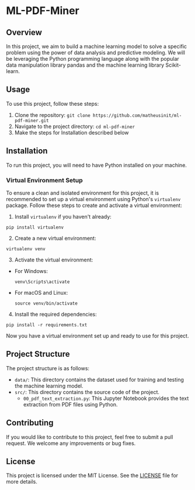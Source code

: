 # ML-PDF-Miner

## Overview
In this project, we aim to build a machine learning model to solve a specific problem using the power of data analysis and predictive modeling. We will be leveraging the Python programming language along with the popular data manipulation library pandas and the machine learning library Scikit-learn.

## Usage
To use this project, follow these steps:
1. Clone the repository: `git clone https://github.com/matheusinit/ml-pdf-miner.git`
2. Navigate to the project directory: `cd ml-pdf-miner`
3. Make the steps for Installation described below

## Installation
To run this project, you will need to have Python installed on your machine.

### Virtual Environment Setup
To ensure a clean and isolated environment for this project, it is recommended to set up a virtual environment using Python's `virtualenv` package. Follow these steps to create and activate a virtual environment:

1. Install `virtualenv` if you haven't already:
  ```
  pip install virtualenv
  ```

2. Create a new virtual environment:
  ```
  virtualenv venv
  ```

3. Activate the virtual environment:
  - For Windows:
    ```
    venv\Scripts\activate
    ```
  - For macOS and Linux:
    ```
    source venv/bin/activate
    ```

4. Install the required dependencies:
  ```
  pip install -r requirements.txt
  ```

Now you have a virtual environment set up and ready to use for this project.

## Project Structure
The project structure is as follows:
- `data/`: This directory contains the dataset used for training and testing the machine learning model.
- `src/`: This directory contains the source code of the project.
  - `00_pdf_text_extraction.py`: This Jupyter Notebook provides the text extraction from PDF files using Python.
  <!-- - `preprocessing.py`: This script handles data preprocessing tasks.
  - `model.py`: This script defines and trains the machine learning model.
  - `evaluation.py`: This script evaluates the performance of the trained model. -->

## Contributing
If you would like to contribute to this project, feel free to submit a pull request. We welcome any improvements or bug fixes.

## License
This project is licensed under the MIT License. See the [LICENSE](LICENSE) file for more details.
